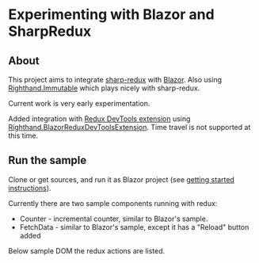 # Experimenting with Blazor and SharpRedux

## About

This project aims to integrate [sharp-redux](https://github.com/MihaMarkic/sharp-redux) with [Blazor](https://github.com/aspnet/Blazor). Also using [Righthand.Immutable](https://github.com/MihaMarkic/Righthand.Immutable) which plays nicely with sharp-redux.

Current work is very early experimentation.

Added integration with [Redux DevTools extension](https://github.com/zalmoxisus/redux-devtools-extension) using [Righthand.BlazorReduxDevToolsExtension](https://github.com/MihaMarkic/BlazorReduxDevToolsExtension). Time travel is not supported at this time.

## Run the sample

Clone or get sources, and run it as Blazor project (see [getting started instructions](https://blogs.msdn.microsoft.com/webdev/2018/03/22/get-started-building-net-web-apps-in-the-browser-with-blazor/)).

Currently there are two sample components running with redux:
* Counter - incremental counter, similar to Blazor's sample.
* FetchData - similar to Blazor's sample, except it has a "Reload" button added

Below sample DOM the redux actions are listed.
